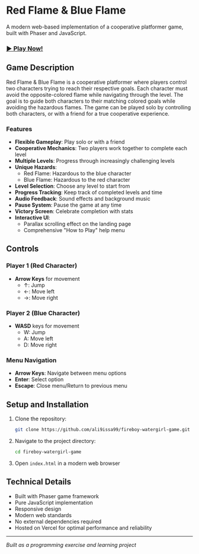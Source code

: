 # Red Flame & Blue Flame

A modern web-based implementation of a cooperative platformer game, built with Phaser and JavaScript.

### <a href="https://fireboy-watergirl-game.vercel.app/" target="_blank">▶️ Play Now!</a>

## Game Description

Red Flame & Blue Flame is a cooperative platformer where players control two characters trying to reach their respective goals. Each character must avoid the opposite-colored flame while navigating through the level. The goal is to guide both characters to their matching colored goals while avoiding the hazardous flames. The game can be played solo by controlling both characters, or with a friend for a true cooperative experience.

### Features

- **Flexible Gameplay**: Play solo or with a friend
- **Cooperative Mechanics**: Two players work together to complete each level
- **Multiple Levels**: Progress through increasingly challenging levels
- **Unique Hazards**:
  - Red Flame: Hazardous to the blue character
  - Blue Flame: Hazardous to the red character
- **Level Selection**: Choose any level to start from
- **Progress Tracking**: Keep track of completed levels and time
- **Audio Feedback**: Sound effects and background music
- **Pause System**: Pause the game at any time
- **Victory Screen**: Celebrate completion with stats
- **Interactive UI**:
  - Parallax scrolling effect on the landing page
  - Comprehensive "How to Play" help menu

## Controls

### Player 1 (Red Character)
- **Arrow Keys** for movement
  - ↑: Jump
  - ←: Move left
  - →: Move right

### Player 2 (Blue Character)
- **WASD** keys for movement
  - W: Jump
  - A: Move left
  - D: Move right

### Menu Navigation
- **Arrow Keys**: Navigate between menu options
- **Enter**: Select option
- **Escape**: Close menu/Return to previous menu

## Setup and Installation

1. Clone the repository:
   ```bash
   git clone https://github.com/ali9issa99/fireboy-watergirl-game.git
   ```

2. Navigate to the project directory:
   ```bash
   cd fireboy-watergirl-game
   ```

3. Open `index.html` in a modern web browser

## Technical Details

- Built with Phaser game framework
- Pure JavaScript implementation
- Responsive design
- Modern web standards
- No external dependencies required
- Hosted on Vercel for optimal performance and reliability

---

*Built as a programming exercise and learning project*